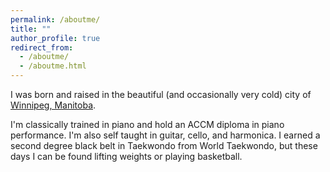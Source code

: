 ```yaml
---
permalink: /aboutme/
title: ""
author_profile: true
redirect_from: 
  - /aboutme/
  - /aboutme.html
---
```


I was born and raised in the beautiful (and occasionally very cold) city of [Winnipeg, Manitoba](https://en.wikipedia.org/wiki/Winnipeg). 

I'm classically trained in piano and hold an ACCM diploma in piano performance. I'm also self taught in guitar, cello, and harmonica. I earned a second degree black belt in Taekwondo from World Taekwondo, but these days I can be found lifting weights or playing basketball.
